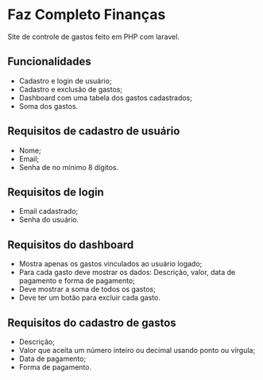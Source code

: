 # Faz Completo Finanças
Site de controle de gastos feito em PHP com laravel. 

## Funcionalidades

- Cadastro e login de usuário;
- Cadastro e exclusão de gastos;
- Dashboard com uma tabela dos gastos cadastrados;
- Soma dos gastos.

## Requisitos de cadastro de usuário

- Nome;
- Email;
- Senha de no mínimo 8 dígitos.

## Requisitos de login

- Email cadastrado;
- Senha do usuário.

## Requisitos do dashboard

- Mostra apenas os gastos vinculados ao usuário logado;
- Para cada gasto deve mostrar os dados: Descrição, valor, data de pagamento e forma de pagamento;
- Deve mostrar a soma de todos os gastos;
- Deve ter um botão para excluir cada gasto.

## Requisitos do cadastro de gastos

- Descrição;
- Valor que aceita um número inteiro ou decimal usando ponto ou vírgula;
- Data de pagamento;
- Forma de pagamento.
